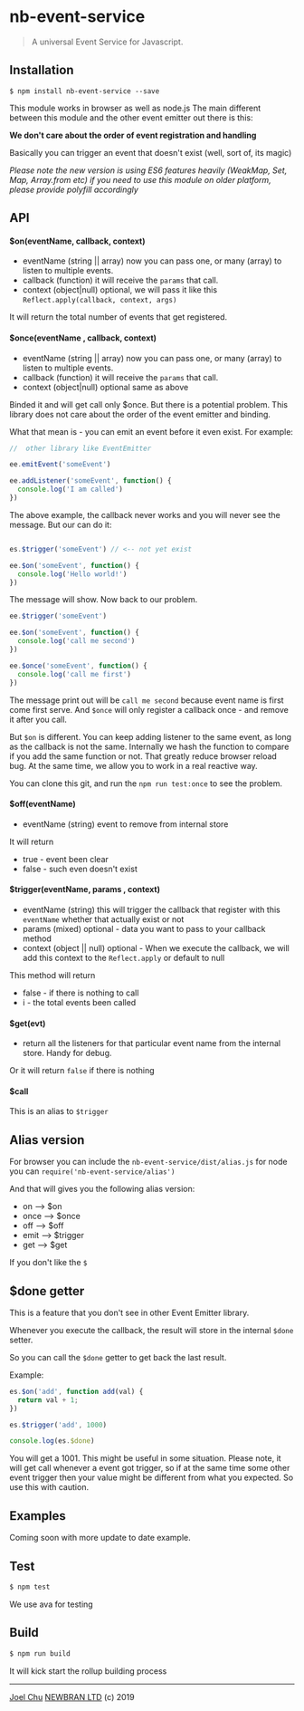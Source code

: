 # nb-event-service

> A universal Event Service for Javascript.

## Installation

    $ npm install nb-event-service --save

This module works in browser as well as node.js
The main different between this module and the other event emitter out there is this:

**We don't care about the order of event registration and handling**

Basically you can trigger an event that doesn't exist (well, sort of, its magic)

*Please note the new version is using ES6 features heavily (WeakMap, Set, Map, Array.from etc) if you need to
use this module on older platform, please provide polyfill accordingly*

## API

#### $on(eventName, callback, context)

* eventName (string || array) now you can pass one, or many (array) to listen to multiple events.
* callback (function) it will receive the `params` that call.
* context (object|null) optional, we will pass it like this `Reflect.apply(callback, context, args)`

It will return the total number of events that get registered.

#### $once(eventName , callback, context)

* eventName (string || array) now you can pass one, or many (array) to listen to multiple events.
* callback (function) it will receive the `params` that call.
* context (object|null) optional same as above

Binded it and will get call only $once. But there is a potential problem.
This library does not care about the order of the event emitter and binding.

What that mean is - you can emit an event before it even exist.
For example:

```js
//  other library like EventEmitter

ee.emitEvent('someEvent')

ee.addListener('someEvent', function() {
  console.log('I am called')
})

```

The above example, the callback never works and you will never see the message. But our can do it:

```js

es.$trigger('someEvent') // <-- not yet exist

ee.$on('someEvent', function() {
  console.log('Hello world!')
})

```

The message will show. Now back to our problem.

```js
ee.$trigger('someEvent')

ee.$on('someEvent', function() {
  console.log('call me second')
})

ee.$once('someEvent', function() {
  console.log('call me first')
})

```

The message print out will be `call me second` because event name is first come first serve.
And `$once` will only register a callback once - and remove it after you call.

But `$on` is different. You can keep adding listener to the same event, as long as the callback is not the same.
Internally we hash the function to compare if you add the same function or not. That greatly reduce browser reload
bug. At the same time, we allow you to work in a real reactive way.

You can clone this git, and run the `npm run test:once` to see the problem.

#### $off(eventName)

* eventName (string) event to remove from internal store  

It will return

* true - event been clear
* false - such even doesn't exist

#### $trigger(eventName, params , context)

* eventName (string) this will trigger the callback that register with this `eventName` whether that actually exist or not
* params (mixed) optional - data you want to pass to your callback method
* context (object || null) optional - When we execute the callback, we will add this context to the `Reflect.apply` or default to null

This method will return

* false - if there is nothing to call
* i - the total events been called

#### $get(evt)

* return all the listeners for that particular event name from the internal store. Handy for debug.

Or it will return `false` if there is nothing

#### $call

This is an alias to `$trigger`

## Alias version

For browser you can include the `nb-event-service/dist/alias.js` for node you can `require('nb-event-service/alias')`

And that will gives you the following alias version:

- on --> $on
- once --> $once
- off --> $off
- emit --> $trigger
- get --> $get

If you don't like the `$`

## $done getter

This is a feature that you don't see in other Event Emitter library.

Whenever you execute the callback, the result will store in the internal `$done` setter.

So you can call the `$done` getter to get back the last result.

Example:

```js
es.$on('add', function add(val) {
  return val + 1;
})

es.$trigger('add', 1000)

console.log(es.$done)

```

You will get a 1001. This might be useful in some situation. Please note, it will get call
whenever a event got trigger, so if at the same time some other event trigger then your value
might be different from what you expected. So use this with caution.

## Examples

Coming soon with more update to date example.

## Test

```sh
$ npm test  
```

We use ava for testing

## Build

```sh
$ npm run build
```

It will kick start the rollup building process

---

[Joel Chu](https://joelchu.com) [NEWBRAN LTD](https://newbran.ch) (c) 2019
